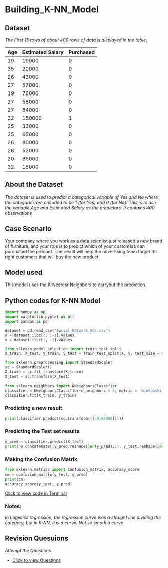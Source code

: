 # Building_K-NN_Model

## Dataset
_The First 15 rows of about 400 rows of data is displayed in the table_,

|Age|	Estimated Salary|	Purchased|
|----|-----------------|---------|
|19|	19000|	0|
|35	|20000	|0|
|26|	43000|	0|
|27	|57000	|0|
|19|	76000|	0|
|27	|58000	|0|
|27|	84000|	0|
|32	|150000	|1|
|25|	33000|	0|
|35	|65000	|0|
|26|	80000|	0|
|26	|52000	|0|
|20|	86000|	0|
|32	|18000	|0|

## About the Dataset
_The dataset is used to predict a categorical variable of Yes and No where the categories are encoded to be 1 (for Yes) and 0 (for No). This is to use the variable Age and Estimated Salary as the predictors. It contains 400 observations_

## Case Scenario
Your company where you work as a data scientist just released a new brand of furniture, and your role is to predict which of your customers can purchased the product. The result will help the advertising team target thr right customers that will buy the new product.

## Model used
This model uses the K-Nearesr Neighbors to carryout the prediction.

## Python codes for K-NN Model

```python
import numpy as np
import matplotlib.pyplot as plt
import pandas as pd
```

```python
dataset = pd.read_csv('Social_Network_Ads.csv')
X = dataset.iloc[:, :-1].values
y = dataset.iloc[:, -1].values
```

```python
from sklearn.model_selection import train_test_split
X_train, X_test, y_train, y_test = train_test_split(X, y, test_size = 0.25, random_state = 0)
```

```python
from sklearn.preprocessing import StandardScaler
sc = StandardScaler()
X_train = sc.fit_transform(X_train)
X_test = sc.transform(X_test)
```

```python
from sklearn.neighbors import KNeighborsClassifier
classifier = KNeighborsClassifier(n_neighbors = 5, metric = 'minkowski', p = 2)
classifier.fit(X_train, y_train)
```

### Predicting a new result

```python
print(classifier.predict(sc.transform([[30,87000]])))
```

### Predicting the Test set results
```python
y_pred = classifier.predict(X_test)
print(np.concatenate((y_pred.reshape(len(y_pred),1), y_test.reshape(len(y_test),1)),1))
```

### Making the Confusion Matrix
```python
from sklearn.metrics import confusion_matrix, accuracy_score
cm = confusion_matrix(y_test, y_pred)
print(cm)
accuracy_score(y_test, y_pred)
```

[Click to view code in Terminal](https://colab.research.google.com/drive/1tX2e2XGOveqquEnG3G2ZDqna28Kmd0HI#scrollTo=H6Y9nBXFPt10)

### Notes:
_In Logistics regression, the regression curve was a straight line dividing the category, but in K-NN, it is a curve. Not so smoth a curve_

## Revision Quesuions
_Attempt the Questions_
+ [Click to view Questions](https://ibb.co/6860s77)

